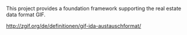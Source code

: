 This project provides a foundation framework supporting the real estate data format GIF.

http://zgif.org/de/definitionen/gif-ida-austauschformat/ 

